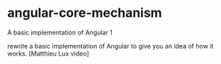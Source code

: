 # angular-core-mechanism
A basic implementation of Angular 1

rewrite a basic implementation of Angular to give you an idea of how it works.
[Matthieu Lux video]
